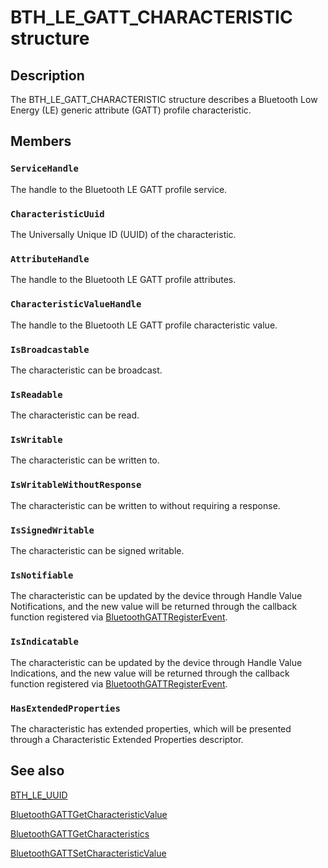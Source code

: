 # BTH_LE_GATT_CHARACTERISTIC structure

## Description

The BTH_LE_GATT_CHARACTERISTIC structure describes a Bluetooth Low Energy (LE) generic attribute (GATT) profile characteristic.

## Members

### `ServiceHandle`

The handle to the Bluetooth LE GATT profile service.

### `CharacteristicUuid`

The Universally Unique ID (UUID) of the characteristic.

### `AttributeHandle`

The handle to the Bluetooth LE GATT profile attributes.

### `CharacteristicValueHandle`

The handle to the Bluetooth LE GATT profile characteristic value.

### `IsBroadcastable`

The characteristic can be broadcast.

### `IsReadable`

The characteristic can be read.

### `IsWritable`

The characteristic can be written to.

### `IsWritableWithoutResponse`

The characteristic can be written to without requiring a response.

### `IsSignedWritable`

The characteristic can be signed writable.

### `IsNotifiable`

The characteristic can be updated by the device through Handle Value Notifications, and the new value will be returned through the callback function registered via [BluetoothGATTRegisterEvent](https://learn.microsoft.com/windows/desktop/api/bluetoothleapis/nf-bluetoothleapis-bluetoothgattregisterevent).

### `IsIndicatable`

The characteristic can be updated by the device through Handle Value Indications, and the new value will be returned through the callback function registered via [BluetoothGATTRegisterEvent](https://learn.microsoft.com/windows/desktop/api/bluetoothleapis/nf-bluetoothleapis-bluetoothgattregisterevent).

### `HasExtendedProperties`

The characteristic has extended properties, which will be presented through a Characteristic Extended Properties descriptor.

## See also

[BTH_LE_UUID](https://learn.microsoft.com/windows/desktop/api/bthledef/ns-bthledef-bth_le_uuid)

[BluetoothGATTGetCharacteristicValue](https://learn.microsoft.com/windows/desktop/api/bluetoothleapis/nf-bluetoothleapis-bluetoothgattgetcharacteristicvalue)

[BluetoothGATTGetCharacteristics](https://learn.microsoft.com/windows/desktop/api/bluetoothleapis/nf-bluetoothleapis-bluetoothgattgetcharacteristics)

[BluetoothGATTSetCharacteristicValue](https://learn.microsoft.com/windows/desktop/api/bluetoothleapis/nf-bluetoothleapis-bluetoothgattsetcharacteristicvalue)